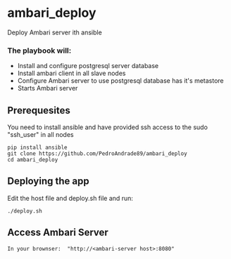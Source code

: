 # ambari_deploy
Deploy Ambari server ith ansible

### The playbook will:

  - Install and configure postgresql server database
  - Install ambari client in all slave nodes
  - Configure Ambari server to use postgresql database has it's metastore 
  - Starts Ambari server

## Prerequesites

You need to install ansible and have provided ssh access to the sudo "ssh_user" in all nodes

```
pip install ansible
git clone https://github.com/PedroAndrade89/ambari_deploy
cd ambari_deploy
```

## Deploying the app

Edit the host file and deploy.sh file and run:
```
./deploy.sh
```

## Access Ambari Server 

```
In your brownser:  "http://<ambari-server host>:8080"
```

